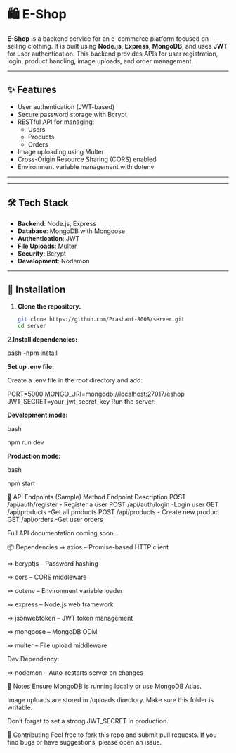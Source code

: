 # 🛍️ E-Shop 

**E-Shop** is a backend service for an e-commerce platform focused on selling clothing. It is built using **Node.js**, **Express**, **MongoDB**, and uses **JWT** for user authentication. This backend provides APIs for user registration, login, product handling, image uploads, and order management.

---

## ✨ Features

- User authentication (JWT-based)
- Secure password storage with Bcrypt
- RESTful API for managing:
  - Users
  - Products
  - Orders
- Image uploading using Multer
- Cross-Origin Resource Sharing (CORS) enabled
- Environment variable management with dotenv

---


---

## 🛠️ Tech Stack

- **Backend**: Node.js, Express
- **Database**: MongoDB with Mongoose
- **Authentication**: JWT
- **File Uploads**: Multer
- **Security**: Bcrypt
- **Development**: Nodemon

---

## 🔧 Installation

1. **Clone the repository:**
   ```bash
   git clone https://github.com/Prashant-8008/server.git
   cd server

2.**Install dependencies:**

 bash
  -npm install

  
**Set up .env file:**

Create a .env file in the root directory and add:


PORT=5000
MONGO_URI=mongodb://localhost:27017/eshop
JWT_SECRET=your_jwt_secret_key
Run the server:

**Development mode:**

bash

npm run dev


**Production mode:**

bash

npm start

🚀 API Endpoints (Sample)
Method	Endpoint	Description
POST	/api/auth/register - 	Register a user
POST	/api/auth/login	  -Login user
GET	/api/products	  -Get all products
POST	/api/products -	Create new product
GET	/api/orders	  -Get user orders

Full API documentation coming soon...

📦 Dependencies
=> axios – Promise-based HTTP client

=> bcryptjs – Password hashing

=> cors – CORS middleware

=> dotenv – Environment variable loader

=> express – Node.js web framework

=> jsonwebtoken – JWT token management

=> mongoose – MongoDB ODM

=> multer – File upload middleware

Dev Dependency:

=> nodemon – Auto-restarts server on changes

📌 Notes
Ensure MongoDB is running locally or use MongoDB Atlas.

Image uploads are stored in /uploads directory. Make sure this folder is writable.

Don’t forget to set a strong JWT_SECRET in production.

🤝 Contributing
Feel free to fork this repo and submit pull requests. If you find bugs or have suggestions, please open an issue.

